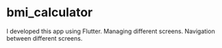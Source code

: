 # bmi_calculator
I developed this app using Flutter.
Managing different screens.
Navigation between different screens.

